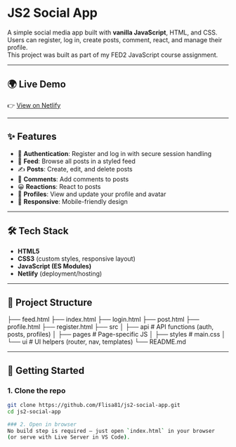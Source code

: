 # JS2 Social App

A simple social media app built with **vanilla JavaScript**, HTML, and CSS.  
Users can register, log in, create posts, comment, react, and manage their profile.  
This project was built as part of my FED2 JavaScript course assignment.

---

## 🌍 Live Demo
👉 [View on Netlify](https://symphonious-gumdrop-d3f219.netlify.app)

---

## ✨ Features
- 🔐 **Authentication**: Register and log in with secure session handling
- 📰 **Feed**: Browse all posts in a styled feed
- ✍️ **Posts**: Create, edit, and delete posts
- 💬 **Comments**: Add comments to posts
- 😀 **Reactions**: React to posts
- 👤 **Profiles**: View and update your profile and avatar
- 📱 **Responsive**: Mobile-friendly design

---

## 🛠️ Tech Stack
- **HTML5**
- **CSS3** (custom styles, responsive layout)
- **JavaScript (ES Modules)**  
- **Netlify** (deployment/hosting)

---

## 📂 Project Structure
├── feed.html
├── index.html
├── login.html
├── post.html
├── profile.html
├── register.html
├── src
│   ├── api        # API functions (auth, posts, profiles)
│   ├── pages      # Page-specific JS
│   ├── styles     # main.css
│   └── ui         # UI helpers (router, nav, templates)
└── README.md

---

## 🚀 Getting Started

### 1. Clone the repo
```bash
git clone https://github.com/Flisa81/js2-social-app.git
cd js2-social-app

### 2. Open in browser
No build step is required — just open `index.html` in your browser  
(or serve with Live Server in VS Code).

